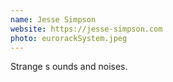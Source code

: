 ```yaml
---
name: Jesse Simpson
website: https://jesse-simpson.com
photo: eurorackSystem.jpeg
---
```


Strange s ounds and noises.
